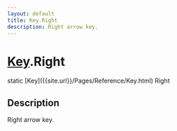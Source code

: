 ```yaml
---
layout: default
title: Key.Right
description: Right arrow key.
---
```

# [Key]({{site.url}}/Pages/Reference/Key.html).Right

<div class='signature' markdown='1'>
static [Key]({{site.url}}/Pages/Reference/Key.html) Right
</div>

## Description
Right arrow key.

